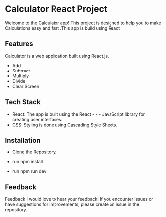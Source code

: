 
# Calculator React Project

Welcome to the Calculator app! This project is designed to help you to make Calculations easy and fast .This app is build using React
## Features

Calculator is a web application built using React.js.

- Add
- Subtract
- Multiply
- Divide
- Clear Screen
## Tech Stack


- React: The app is built using the React - - - JavaScript library for creating user interfaces.
- CSS: Styling is done using Cascading Style Sheets.

## Installation

- Clone the Repository:
- run npm install

- run npm run dev
    
## Feedback

Feedback
I would love to hear your feedback! If you encounter issues or have suggestions for improvements, please create an issue in the repository.


